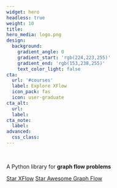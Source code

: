 ```yaml
---
widget: hero
headless: true
weight: 10
title: 
hero_media: logo.png
design:
  background:
    gradient_angle: 0
    gradient_start: 'rgb(224,223,255)'
    gradient_end: 'rgb(153,238,255)'
    text_color_light: false
cta:
  url: '#courses'
  label: Explore XFlow
  icon_pack: fas
  icon: user-graduate
cta_alt:
  url:
  label:
cta_note:
  label:
advanced:
  css_class: 
---
```


<br>

A Python library for **graph flow problems** 


<a class="github-button" href="https://github.com/aquastar/xflow" data-icon="octicon-star" data-size="large" data-show-count="false" aria-label="Star XFlow">Star XFlow</a>
<a class="github-button" href="https://github.com/aquastar/awesome-network-flow" data-icon="octicon-star" data-size="large" data-show-count="false" aria-label="Star Awesome Network Flow">Star Awesome Graph Flow</a>
<script async defer src="https://buttons.github.io/buttons.js"></script>

